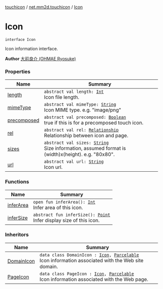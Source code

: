 [touchicon](../../index.md) / [net.mm2d.touchicon](../index.md) / [Icon](./index.md)

# Icon

`interface Icon`

Icon information interface.

**Author**
[大前良介 (OHMAE Ryosuke)](mailto:ryo@mm2d.net)

### Properties

| Name | Summary |
|---|---|
| [length](length.md) | `abstract val length: `[`Int`](https://kotlinlang.org/api/latest/jvm/stdlib/kotlin/-int/index.html)<br>Icon file length. |
| [mimeType](mime-type.md) | `abstract val mimeType: `[`String`](https://kotlinlang.org/api/latest/jvm/stdlib/kotlin/-string/index.html)<br>Icon MIME type. e.g. "image/png" |
| [precomposed](precomposed.md) | `abstract val precomposed: `[`Boolean`](https://kotlinlang.org/api/latest/jvm/stdlib/kotlin/-boolean/index.html)<br>true if this is for a precomposed touch icon. |
| [rel](rel.md) | `abstract val rel: `[`Relationship`](../-relationship/index.md)<br>Relationship between icon and page. |
| [sizes](sizes.md) | `abstract val sizes: `[`String`](https://kotlinlang.org/api/latest/jvm/stdlib/kotlin/-string/index.html)<br>Size information, assumed format is (width)x(height). e.g. "80x80". |
| [url](url.md) | `abstract val url: `[`String`](https://kotlinlang.org/api/latest/jvm/stdlib/kotlin/-string/index.html)<br>Icon url. |

### Functions

| Name | Summary |
|---|---|
| [inferArea](infer-area.md) | `open fun inferArea(): `[`Int`](https://kotlinlang.org/api/latest/jvm/stdlib/kotlin/-int/index.html)<br>Infer area of this icon. |
| [inferSize](infer-size.md) | `abstract fun inferSize(): `[`Point`](https://developer.android.com/reference/android/graphics/Point.html)<br>Infer display size of this icon. |

### Inheritors

| Name | Summary |
|---|---|
| [DomainIcon](../-domain-icon/index.md) | `data class DomainIcon : `[`Icon`](./index.md)`, `[`Parcelable`](https://developer.android.com/reference/android/os/Parcelable.html)<br>Icon information associated with the Web site domain. |
| [PageIcon](../-page-icon/index.md) | `data class PageIcon : `[`Icon`](./index.md)`, `[`Parcelable`](https://developer.android.com/reference/android/os/Parcelable.html)<br>Icon information associated with the Web page. |
